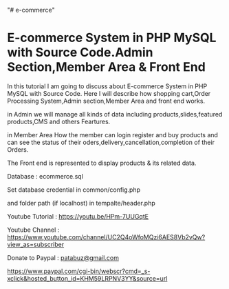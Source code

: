 "# e-commerce" 

E-commerce System in PHP MySQL with Source Code.Admin Section,Member Area & Front End
======================================================================================

In this  tutorial I am going to discuss about E-commerce System in PHP MySQL with Source Code.
Here I will describe how shopping cart,Order Processing System,Admin section,Member Area and front end works.

in Admin we will manage all kinds of data including products,slides,featured products,CMS and others Feartures.

in Member Area How the member can login register and buy products and can see the status of their oders,delivery,cancellation,completion of their Orders.

The Front end is represented to display products & its related data.

Database : ecommerce.sql

Set database credential in common/config.php

and folder path (if localhost) in tempalte/header.php 


Youtube Tutorial : https://youtu.be/HPm-7UUGqtE

Youtube Channel : https://www.youtube.com/channel/UC2Q4oWfoMQzi6AES8Vb2vQw?view_as=subscriber

Donate to Paypal : patabuz@gmail.com

https://www.paypal.com/cgi-bin/webscr?cmd=_s-xclick&hosted_button_id=KHM59LRPNV3YY&source=url
